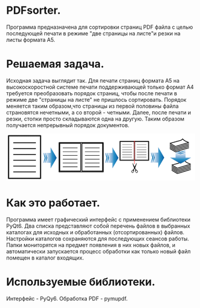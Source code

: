 PDFsorter.
==========

Программа предназначена для сортировки страниц PDF файла с целью 
последующей печати в режиме "две страницы на листе"и резки на листы 
формата А5.
 

Решаемая задача.
================

Исходная задача выглядит так. Для печати страниц формата А5 на 
высокоскоростной системе печати поддерживающей только формат А4 требуется 
преобразовать порядок страниц, чтобы после печати в режиме две "страницы 
на листе" не пришлось сортировать. Порядок меняется таким образом,что 
страницы из первой половины файла страновятся нечетными, а со второй - 
четными. Далее, после печати и резки, стопки просто складываются одна на 
другую. Таким образом получается непрерывный порядок документов.

![workflow picture](icons/workflow.png)

Как это работает.
=================

Программа имеет графический интерфейс с применением библиотеки PyQt6. Два 
списка представляют собой перечень файлов в выбранных каталогах для 
исходных и обработанных (отсортированных) файлов. Настройки каталогов 
сохраняются для последующих сеансов работы. Папки мониторятся на предмет 
появления в них новых файлов, и автоматически запускается процесс обработки 
как только новый файл помещен в каталог входящих.

Используемые библиотеки.
========================

Интерфейс - PyQy6.
Обработка PDF - pymupdf.

